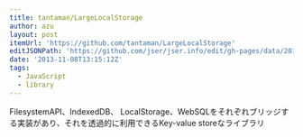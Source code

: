 ```yaml
---
title: tantaman/LargeLocalStorage
author: azu
layout: post
itemUrl: 'https://github.com/tantaman/LargeLocalStorage'
editJSONPath: 'https://github.com/jser/jser.info/edit/gh-pages/data/2013/11/index.json'
date: '2013-11-08T13:15:12Z'
tags:
  - JavaScript
  - library
---
```

FilesystemAPI、IndexedDB、 	LocalStorage、WebSQLをそれぞれブリッジする実装があり、それを透過的に利用できるKey-value storeなライブラリ

